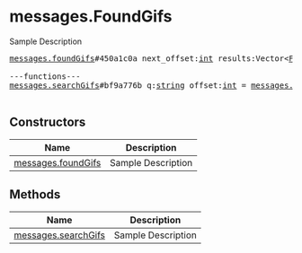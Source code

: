 # messages.FoundGifs

Sample Description

<pre>
<a href="../constructor/messages.foundGifs.md">messages.foundGifs</a>#450a1c0a next_offset:<a href="../type/int.md">int</a> results:Vector&lt;<a href="../type/FoundGif.md">FoundGif</a>&gt; = <a href="../type/messages.FoundGifs.md">messages.FoundGifs</a>;

---functions---
<a href="../method/messages.searchGifs.md">messages.searchGifs</a>#bf9a776b q:<a href="../type/string.md">string</a> offset:<a href="../type/int.md">int</a> = <a href="../type/messages.FoundGifs.md">messages.FoundGifs</a>;

</pre>

## Constructors

| Name | Description |
|------|-------------|
| [messages.foundGifs](../constructor/messages.foundGifs.md) | Sample Description |

## Methods

| Name | Description |
|------|-------------|
| [messages.searchGifs](../method/messages.searchGifs.md) | Sample Description |
